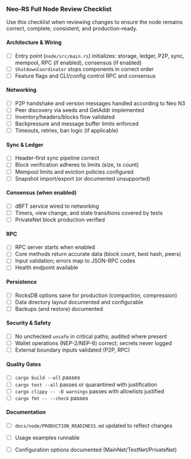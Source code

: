 ### Neo-RS Full Node Review Checklist

Use this checklist when reviewing changes to ensure the node remains correct, complete, consistent, and production-ready.

#### Architecture & Wiring
- [ ] Entry point (`node/src/main.rs`) initializes: storage, ledger, P2P, sync, mempool, RPC (if enabled), consensus (if enabled)
- [ ] `ShutdownCoordinator` stops components in correct order
- [ ] Feature flags and CLI/config control RPC and consensus

#### Networking
- [ ] P2P handshake and version messages handled according to Neo N3
- [ ] Peer discovery via seeds and GetAddr implemented
- [ ] Inventory/headers/blocks flow validated
- [ ] Backpressure and message buffer limits enforced
- [ ] Timeouts, retries, ban logic (if applicable)

#### Sync & Ledger
- [ ] Header-first sync pipeline correct
- [ ] Block verification adheres to limits (size, tx count)
- [ ] Mempool limits and eviction policies configured
- [ ] Snapshot import/export (or documented unsupported)

#### Consensus (when enabled)
- [ ] dBFT service wired to networking
- [ ] Timers, view change, and state transitions covered by tests
- [ ] PrivateNet block production verified

#### RPC
- [ ] RPC server starts when enabled
- [ ] Core methods return accurate data (block count, best hash, peers)
- [ ] Input validation; errors map to JSON-RPC codes
- [ ] Health endpoint available

#### Persistence
- [ ] RocksDB options sane for production (compaction, compression)
- [ ] Data directory layout documented and configurable
- [ ] Backups (and restore) documented

#### Security & Safety
- [ ] No unchecked `unsafe` in critical paths; audited where present
- [ ] Wallet operations (NEP-2/NEP-6) correct; secrets never logged
- [ ] External boundary inputs validated (P2P, RPC)

#### Quality Gates
- [ ] `cargo build --all` passes
- [ ] `cargo test --all` passes or quarantined with justification
- [ ] `cargo clippy -- -D warnings` passes with allowlists justified
- [ ] `cargo fmt -- --check` passes

#### Documentation
- [ ] `docs/node/PRODUCTION_READINESS.md` updated to reflect changes
- [ ] Usage examples runnable
- [ ] Configuration options documented (MainNet/TestNet/PrivateNet)


